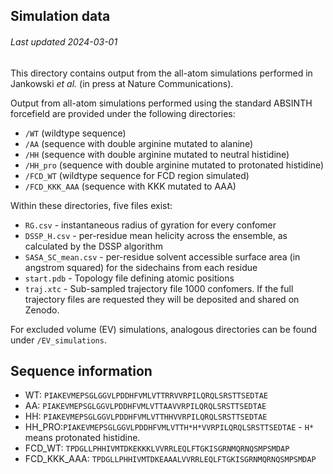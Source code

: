 ## Simulation data
###### Last updated 2024-03-01

This directory contains output from the all-atom simulations performed in Jankowski *et al.* (in press at Nature Communications).

Output from all-atom simulations performed using the standard ABSINTH forcefield are provided under the following directories:

* `/WT` (wildtype sequence)
* `/AA` (sequence with double arginine mutated to alanine)
* `/HH` (sequence with double arginine mutated to neutral histidine)
* `/HH_pro` (sequence with double arginine mutated to protonated histidine)
* `/FCD_WT` (wildtype sequence for FCD region simulated)
* `/FCD_KKK_AAA` (sequence with KKK mutated to AAA)

Within these directories, five files exist:

* `RG.csv` - instantaneous radius of gyration for every confomer
* `DSSP_H.csv` - per-residue mean helicity across the ensemble, as calculated by the DSSP algorithm
* `SASA_SC_mean.csv` - per-residue solvent accessible surface area (in angstrom squared) for the sidechains from each residue
* `start.pdb` - Topology file defining atomic positions 
* `traj.xtc` - Sub-sampled trajectory file 1000 confomers. If the full trajectory files are requested they will be deposited and shared on Zenodo.

For excluded volume (EV) simulations, analogous directories can be found under `/EV_simulations`.

## Sequence information

* WT: `PIAKEVMEPSGLGGVLPDDHFVMLVTTRRVVRPILQRQLSRSTTSEDTAE`
* AA: `PIAKEVMEPSGLGGVLPDDHFVMLVTTAAVVRPILQRQLSRSTTSEDTAE`
* HH: `PIAKEVMEPSGLGGVLPDDHFVMLVTTHHVVRPILQRQLSRSTTSEDTAE`
* HH_PRO:`PIAKEVMEPSGLGGVLPDDHFVMLVTTH*H*VVRPILQRQLSRSTTSEDTAE` - `H*` means protonated histidine.
* FCD\_WT: `TPDGLLPHHIVMTDKEKKKLVVRRLEQLFTGKISGRNMQRNQSMPSMDAP`
* FCD\_KKK_AAA: `TPDGLLPHHIVMTDKEAAALVVRRLEQLFTGKISGRNMQRNQSMPSMDAP`
